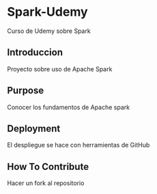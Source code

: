 # Spark-Udemy
Curso de Udemy sobre Spark 

## Introduccion
Proyecto sobre uso de Apache Spark
## Purpose
Conocer los fundamentos de Apache spark
## Deployment
El despliegue se hace con herramientas de GitHub
## How To Contribute
Hacer un fork al repositorio
